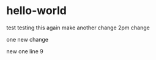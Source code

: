 # hello-world
 test
 testing this again
 make another change
  2pm change

  one new change

new one line 9
